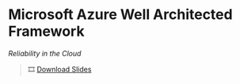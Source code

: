 # Microsoft Azure Well Architected Framework

_Reliability in the Cloud_

> 🎞 [Download Slides](./Well-Architected-Reliability-2020.pdf)